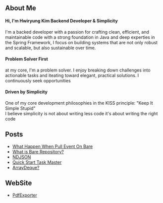 
## About Me
<!-- hi, i'm a backend developer -->
<!-- Hello! My name is Hwiryung Kim, and I'm a dedicated backend developer with a passion for crafting clean, efficient code and solving complex problems. -->
<!-- With a strong foundation in Java and expertise in the Spring framework, I thrive in architecting robust systems that stand the test of time. -->
<!---->
<!-- In addition, I have a keen interest in design patterns and their application to solving real-world problems. -->
<!-- Whether it's implementing creational, structural, or behavioral patterns, I leverage these patterns to improve code readability, flexibility, and maintainability. -->
<!---->
<!-- Above all, I consider myself a problem solver at heart. I thrive on tackling challenges head-on, breaking them down into manageable tasks, and finding innovative solutions to overcome them. I'm always eager to learn new technologies and methodologies to expand my skill set and stay ahead in this dynamic field. -->
<!---->
<!-- hi! i'm  -->

#### Hi, I'm Hwiryung Kim Backend Developer & Simplicity
I'm a backed developer with a passion for crafting clean, efficient, and maintainable code with a strong foundation in Java and deep experties in the Spring Framework, I focus on building  systems that are not only robust and scalable, but also sustainable over time.


#### Problem Solver First
at my core, I'm a problem solver. I enjoy breaking down challenges into actionable tasks and iteating toward elegant, practical solutions. I continuously seek opportunities


#### Driven by Simplicity
One of my core development philosophies in the KISS principle: "Keep It Simple Stupid" <br>
I believe simplicity is not about writing less code it's about writing the right code




##  Posts
<!-- Posts:START -->
- [What Happen When Pull Event On Bare](https://hrllk.github.io//git/what-happen-bare-pull/)
- [What is Bare Repository?](https://hrllk.github.io//git/bare-repository/)
- [NDJSON](https://hrllk.github.io//cs/NDJSON/)
- [Quick Start Task Master](https://hrllk.github.io//ai/getting-started-taskMatser/)
- [ArrayDeque?](https://hrllk.github.io//data-structure/ArrayDeque/)
<!-- Posts:END -->

##  WebSite
- [PdfExporter](http://alzar.duckdns.org:8082)
